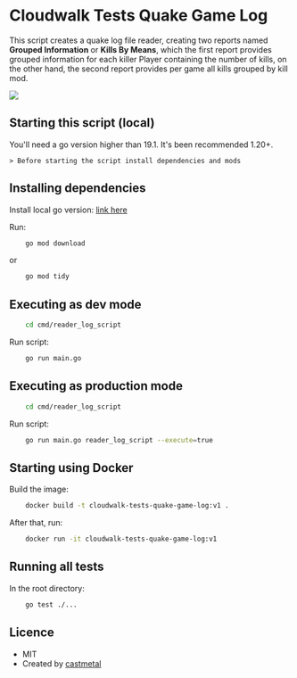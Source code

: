 # Cloudwalk Tests Quake Game Log

This script creates a quake log file reader, creating two reports named **Grouped Information** or **Kills By Means**, which the first report provides grouped information for each killer Player containing the number of kills, on the other hand, the second report provides per game all kills grouped by kill mod.

![](https://github.com/castmetal/cloudwalk-tests-quake-game-log/blob/main/render1691455196169.gif)

## Starting this script (local)

You'll need a go version higher than 19.1. It's been recommended 1.20+.

	> Before starting the script install dependencies and mods
	
## Installing dependencies

Install local go version: [link here](https://go.dev/dl/)

Run:

```sh
	go mod download
```
or
```sh
	go mod tidy
```

## Executing as dev mode


```sh
	cd cmd/reader_log_script
```
Run script:
```sh
	go run main.go
```

## Executing as production mode

```sh
	cd cmd/reader_log_script
```
Run script:
```sh
	go run main.go reader_log_script --execute=true
```

## Starting using Docker

Build the image:
```sh
	docker build -t cloudwalk-tests-quake-game-log:v1 .
```
After that, run:
```sh
	docker run -it cloudwalk-tests-quake-game-log:v1
```

## Running all tests
In the root directory:

```sh
	go test ./...
```

## Licence
- MIT
- Created by [castmetal](https://github.com/castmetal)